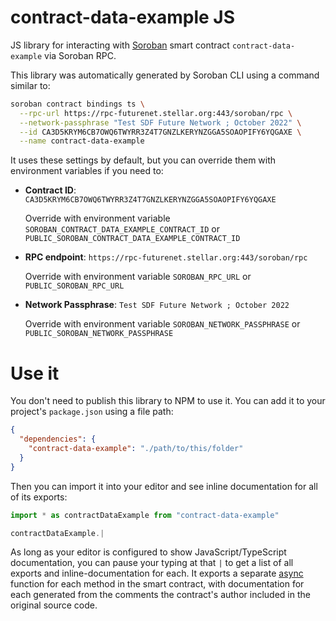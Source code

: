 # contract-data-example JS

JS library for interacting with [Soroban](https://soroban.stellar.org/) smart contract `contract-data-example` via Soroban RPC.

This library was automatically generated by Soroban CLI using a command similar to:

```bash
soroban contract bindings ts \
  --rpc-url https://rpc-futurenet.stellar.org:443/soroban/rpc \
  --network-passphrase "Test SDF Future Network ; October 2022" \
  --id CA3D5KRYM6CB7OWQ6TWYRR3Z4T7GNZLKERYNZGGA5SOAOPIFY6YQGAXE \
  --name contract-data-example
```

It uses these settings by default, but you can override them with environment variables if you need to:

- **Contract ID**: `CA3D5KRYM6CB7OWQ6TWYRR3Z4T7GNZLKERYNZGGA5SOAOPIFY6YQGAXE`

  Override with environment variable `SOROBAN_CONTRACT_DATA_EXAMPLE_CONTRACT_ID` or `PUBLIC_SOROBAN_CONTRACT_DATA_EXAMPLE_CONTRACT_ID`

- **RPC endpoint**: `https://rpc-futurenet.stellar.org:443/soroban/rpc`

  Override with environment variable `SOROBAN_RPC_URL` or `PUBLIC_SOROBAN_RPC_URL`

- **Network Passphrase**: `Test SDF Future Network ; October 2022`

  Override with environment variable `SOROBAN_NETWORK_PASSPHRASE` or `PUBLIC_SOROBAN_NETWORK_PASSPHRASE`

# Use it

You don't need to publish this library to NPM to use it. You can add it to your project's `package.json` using a file path:

```json
{
  "dependencies": {
    "contract-data-example": "./path/to/this/folder"
  }
}
```

Then you can import it into your editor and see inline documentation for all of its exports:

```js
import * as contractDataExample from "contract-data-example"

contractDataExample.|
```

As long as your editor is configured to show JavaScript/TypeScript documentation, you can pause your typing at that `|` to get a list of all exports and inline-documentation for each. It exports a separate [async](https://developer.mozilla.org/en-US/docs/Web/JavaScript/Reference/Statements/async_function) function for each method in the smart contract, with documentation for each generated from the comments the contract's author included in the original source code.
